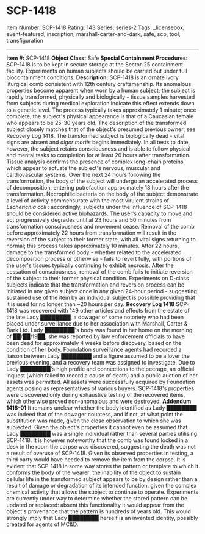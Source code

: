# SCP-1418
Item Number: SCP-1418
Rating: 143
Series: series-2
Tags: _licensebox, event-featured, inscription, marshall-carter-and-dark, safe, scp, tool, transfiguration

---

**Item #:** SCP-1418
**Object Class:** Safe
**Special Containment Procedures:** SCP-1418 is to be kept in secure storage at the Sector-25 containment facility. Experiments on human subjects should be carried out under full biocontainment conditions.
**Description:** SCP-1418 is an ornate ivory liturgical comb consistent with 12th century craftsmanship. Its anomalous properties become apparent when worn by a human subject; the subject is rapidly transformed, physically and biologically - tissue samples harvested from subjects during medical exploration indicate this effect extends down to a genetic level. The process typically takes approximately 1 minute; once complete, the subject's physical appearance is that of a Caucasian female who appears to be 25-30 years old. The description of the transformed subject closely matches that of the object's presumed previous owner; see Recovery Log 1418.
The transformed subject is biologically dead - vital signs are absent and _algor mortis_ begins immediately. In all tests to date, however, the subject retains consciousness and is able to follow physical and mental tasks to completion for at least 20 hours after transformation. Tissue analysis confirms the presence of complex long-chain proteins which appear to actuate the subject's nervous, muscular and cardiovascular systems.
Over the next 24 hours following the transformation, the body of the subject will undergo an accelerated process of decomposition, entering putrefaction approximately 18 hours after the transformation. Necrophilic bacteria on the body of the subject demonstrate a level of activity commensurate with the most virulent strains of _Escherichia coli_ : accordingly, subjects under the influence of SCP-1418 should be considered active biohazards. The user's capacity to move and act progressively degrades until at 23 hours and 50 minutes from transformation consciousness and movement cease.
Removal of the comb before approximately 22 hours from transformation will result in the reversion of the subject to their former state, with all vital signs returning to normal; this process takes approximately 10 minutes. After 22 hours, damage to the transformed body - whether related to the accelerated decomposition process or otherwise - fails to revert fully, with portions of the user's tissues typically continuing to exhibit necrosis. After the cessation of consciousness, removal of the comb fails to initiate reversion of the subject to their former physical condition. Experiments on D-class subjects indicate that the transformation and reversion process can be initiated in any given subject once in any given 24-hour period - suggesting sustained use of the item by an individual subject is possible providing that it is used for no longer than ~20 hours per day.
**Recovery Log 1418**
SCP-1418 was recovered with 149 other articles and effects from the estate of the late Lady ████████, a dowager of some notoriety who had been placed under surveillance due to her association with Marshall, Carter & Dark Ltd. Lady ████████'s body was found in her home on the morning of ██/██/19██; she was reported by law enforcement officials to have been dead for approximately 4 weeks before discovery, based on the condition of her body. Foundation surveillance agents had recorded a liaison between Lady ████████ and a figure assumed to be a lover the previous evening, and a recovery team was assigned to investigate.
Due to Lady ████████'s high profile and connections to the peerage, an official inquest (which failed to record a cause of death) and a public auction of her assets was permitted. All assets were successfully acquired by Foundation agents posing as representatives of various buyers. SCP-1418's properties were discovered only during exhaustive testing of the recovered items, which otherwise proved non-anomalous and were destroyed.
**Addendum 1418-01**
It remains unclear whether the body identified as Lady ████████ was indeed that of the dowager countess, and if not, at what point the substitution was made, given the close observation to which she was subjected. Given the object's properties it cannot even be assumed that Lady ████████ was a single individual rather than several parties utilising SCP-1418. It is however noteworthy that the comb was found locked in a desk in the room the corpse was discovered, suggesting the death was not a result of overuse of SCP-1418. Given its observed properties in testing, a third party would have needed to remove the item from the corpse.
It is evident that SCP-1418 in some way stores the pattern or template to which it conforms the body of the wearer: the inability of the object to sustain cellular life in the transformed subject appears to be by design rather than a result of damage or degradation of its intended function, given the complex chemical activity that allows the subject to continue to operate. Experiments are currently under way to determine whether the stored pattern can be updated or replaced: absent this functionality it would appear from the object's provenance that the pattern is hundreds of years old. This would strongly imply that Lady ████████ herself is an invented identity, possibly created for agents of MC&D.